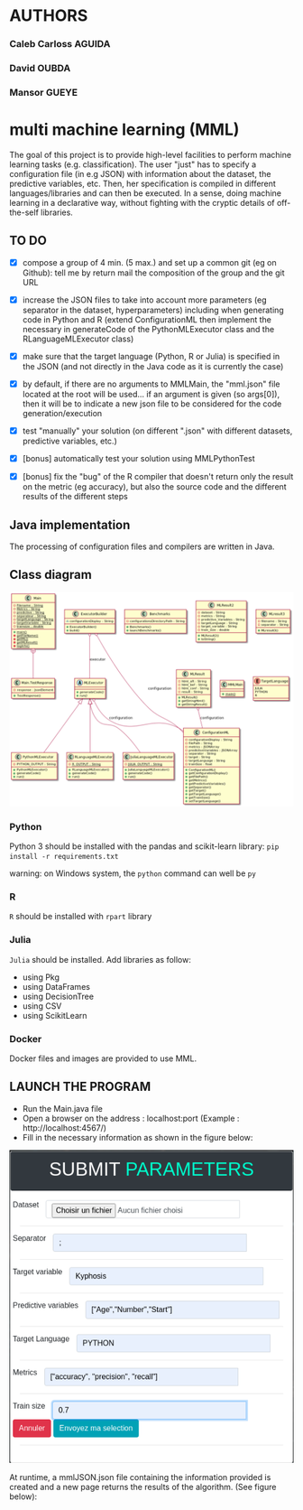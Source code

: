 # AUTHORS

### Caleb Carloss AGUIDA
### David OUBDA
### Mansor GUEYE

# multi machine learning (MML)

The goal of this project is to provide high-level facilities to perform machine learning tasks (e.g. classification).
The user "just" has to specify a configuration file (in e.g JSON) with information about the dataset, the predictive variables, etc. 
Then, her specification is compiled in different languages/libraries and can then be executed. 
In a sense, doing machine learning in a declarative way, without fighting with the cryptic details of off-the-self libraries. 

## TO DO
  - [x] compose a group of 4 min. (5 max.) and set up a common git (eg on Github): tell me by return mail the composition of the group and the git URL

  - [x] increase the JSON files to take into account more parameters (eg separator in the dataset, hyperparameters) including when generating code in Python and R (extend ConfigurationML then implement the necessary in generateCode of the PythonMLExecutor class and the RLanguageMLExecutor class)

  - [x] make sure that the target language (Python, R or Julia) is specified in the JSON (and not directly in the Java code as it is currently the case)

  - [x] by default, if there are no arguments to MMLMain, the "mml.json" file located at the root will be used... if an argument is given (so args[0]), then it will be to indicate a new json file to be considered for the code generation/execution

  - [x] test "manually" your solution (on different ".json" with different datasets, predictive variables, etc.)

   - [x] [bonus] automatically test your solution using MMLPythonTest

   - [x] [bonus] fix the "bug" of the R compiler that doesn't return only the result on the metric (eg accuracy), but also the source code and the different results of the different steps

## Java implementation

The processing of configuration files and compilers are written in Java. 

## Class diagram

 ![alt text](diagram.png) 

### Python

Python 3 should be installed with the pandas and scikit-learn library: 
`pip install -r requirements.txt`

warning: on Windows system, the `python` command can well be `py` 

### R

`R` should be installed with `rpart` library

### Julia

`Julia` should be installed.
Add libraries as follow:
  - using Pkg
  - using DataFrames 
  - using DecisionTree 
  - using CSV 
  - using ScikitLearn

### Docker 

Docker files and images are provided to use MML. 

## LAUNCH THE PROGRAM

- Run the Main.java file
- Open a browser on the address : localhost:port (Example : http://localhost:4567/)
- Fill in the necessary information as shown in the figure below:

 ![alt text](illustration.png) 

At runtime, a mmlJSON.json file containing the information provided is created and a new page returns the results of the algorithm. (See figure below):
